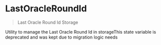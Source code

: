 # LastOracleRoundId



> Last Oracle Round Id Storage

Utility to manage the Last Oracle Round Id in storageThis state variable is deprecated and was kept due to migration logic needs





